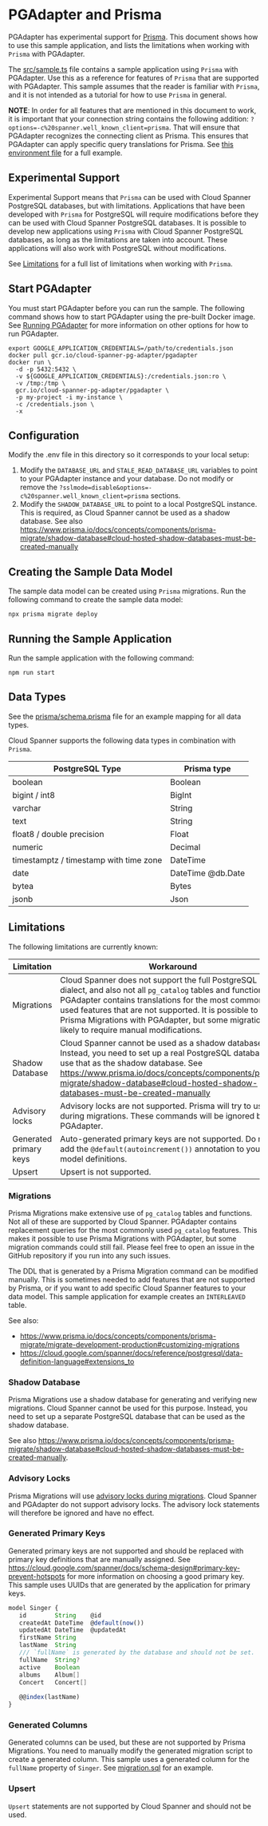 # PGAdapter and Prisma

PGAdapter has experimental support for [Prisma](https://prisma.io/). This document shows
how to use this sample application, and lists the limitations when working with `Prisma` with PGAdapter.

The [src/sample.ts](src/sample.ts) file contains a sample application using `Prisma` with PGAdapter.
Use this as a reference for features of `Prisma` that are supported with PGAdapter.
This sample assumes that the reader is familiar with `Prisma`, and
it is not intended as a tutorial for how to use `Prisma` in general.

__NOTE__: In order for all features that are mentioned in this document to work, it is important
that your connection string contains the following addition: `?options=-c%20spanner.well_known_client=prisma`.
That will ensure that PGAdapter recognizes the connecting client as Prisma. This ensures that
PGAdapter can apply specific query translations for Prisma.
See [this environment file](.env) for a full example.


## Experimental Support
Experimental Support means that `Prisma` can be used with Cloud Spanner PostgreSQL databases, but
with limitations. Applications that have been developed with `Prisma` for PostgreSQL will require
modifications before they can be used with Cloud Spanner PostgreSQL databases. It is possible to
develop new applications using `Prisma` with Cloud Spanner PostgreSQL databases, as long as the
limitations are taken into account. These applications will also work with PostgreSQL without
modifications.

See [Limitations](#limitations) for a full list of limitations when working with `Prisma`.

## Start PGAdapter
You must start PGAdapter before you can run the sample. The following command shows how to start PGAdapter using the
pre-built Docker image. See [Running PGAdapter](../../../README.md#usage) for more information on other options for how
to run PGAdapter.

```shell
export GOOGLE_APPLICATION_CREDENTIALS=/path/to/credentials.json
docker pull gcr.io/cloud-spanner-pg-adapter/pgadapter
docker run \
  -d -p 5432:5432 \
  -v ${GOOGLE_APPLICATION_CREDENTIALS}:/credentials.json:ro \
  -v /tmp:/tmp \
  gcr.io/cloud-spanner-pg-adapter/pgadapter \
  -p my-project -i my-instance \
  -c /credentials.json \
  -x
```

## Configuration

Modify the .env file in this directory so it corresponds to your local setup:
1. Modify the `DATABASE_URL` and `STALE_READ_DATABASE_URL` variables to point to your PGAdapter
   instance and your database. Do not modify or remove the
   `?sslmode=disable&options=-c%20spanner.well_known_client=prisma` sections.
2. Modify the `SHADOW_DATABASE_URL` to point to a local PostgreSQL instance. This is required, as
   Cloud Spanner cannot be used as a shadow database. See also https://www.prisma.io/docs/concepts/components/prisma-migrate/shadow-database#cloud-hosted-shadow-databases-must-be-created-manually

## Creating the Sample Data Model

The sample data model can be created using `Prisma` migrations. Run the following command to create
the sample data model:

```shell
npx prisma migrate deploy
```

## Running the Sample Application

Run the sample application with the following command:

```shell
npm run start
```

## Data Types

See the [prisma/schema.prisma](prisma/schema.prisma) file for an example mapping for all data types.

Cloud Spanner supports the following data types in combination with `Prisma`.

| PostgreSQL Type                        | Prisma type       |
|----------------------------------------|-------------------|
| boolean                                | Boolean           |
| bigint / int8                          | BigInt            |
| varchar                                | String            |
| text                                   | String            |
| float8 / double precision              | Float             |
| numeric                                | Decimal           |
| timestamptz / timestamp with time zone | DateTime          |
| date                                   | DateTime @db.Date |
| bytea                                  | Bytes             |
| jsonb                                  | Json              |


## Limitations
The following limitations are currently known:

| Limitation             | Workaround                                                                                                                                                                                                                                                                                                                              |
|------------------------|-----------------------------------------------------------------------------------------------------------------------------------------------------------------------------------------------------------------------------------------------------------------------------------------------------------------------------------------|
| Migrations             | Cloud Spanner does not support the full PostgreSQL DDL dialect, and also not all `pg_catalog` tables and functions. PGAdapter contains translations for the most commonly used features that are not supported. It is possible to use Prisma Migrations with PGAdapter, but some migrations are likely to require manual modifications. |
| Shadow Database        | Cloud Spanner cannot be used as a shadow database. Instead, you need to set up a real PostgreSQL database and use that as the shadow database. See https://www.prisma.io/docs/concepts/components/prisma-migrate/shadow-database#cloud-hosted-shadow-databases-must-be-created-manually                                                 |
| Advisory locks         | Advisory locks are not supported. Prisma will try to use this during migrations. These commands will be ignored by PGAdapter.                                                                                                                                                                                                           |
| Generated primary keys | Auto-generated primary keys are not supported. Do not add the `@default(autoincrement())` annotation to your model definitions.                                                                                                                                                                                                         |
| Upsert                 | Upsert is not supported.                                                                                                                                                                                                                                                                                                                |

### Migrations
Prisma Migrations make extensive use of `pg_catalog` tables and functions. Not all of these are supported
by Cloud Spanner. PGAdapter contains replacement queries for the most commonly used `pg_catalog`
features. This makes it possible to use Prisma Migrations with PGAdapter, but some migration
commands could still fail. Please feel free to open an issue in the GitHub repository if you run
into any such issues.

The DDL that is generated by a Prisma Migration command can be modified manually. This is sometimes
needed to add features that are not supported by Prisma, or if you want to add specific Cloud Spanner
features to your data model. This sample application for example creates an `INTERLEAVED` table.

See also:
- https://www.prisma.io/docs/concepts/components/prisma-migrate/migrate-development-production#customizing-migrations
- https://cloud.google.com/spanner/docs/reference/postgresql/data-definition-language#extensions_to

### Shadow Database
Prisma Migrations use a shadow database for generating and verifying new migrations. Cloud Spanner
cannot be used for this purpose. Instead, you need to set up a separate PostgreSQL database that can
be used as the shadow database.

See also https://www.prisma.io/docs/concepts/components/prisma-migrate/shadow-database#cloud-hosted-shadow-databases-must-be-created-manually.

### Advisory Locks
Prisma Migrations will use [advisory locks during migrations](https://www.prisma.io/docs/concepts/components/prisma-migrate/migrate-development-production#advisory-locking).
Cloud Spanner and PGAdapter do not support advisory locks. The advisory lock statements will
therefore be ignored and have no effect.

### Generated Primary Keys
Generated primary keys are not supported and should be replaced with primary key definitions that
are manually assigned. See https://cloud.google.com/spanner/docs/schema-design#primary-key-prevent-hotspots
for more information on choosing a good primary key. This sample uses UUIDs that are generated by the
application for primary keys.

```typescript
model Singer {
   id        String    @id
   createdAt DateTime  @default(now())
   updatedAt DateTime  @updatedAt
   firstName String
   lastName  String
   /// `fullName` is generated by the database and should not be set.
   fullName  String?
   active    Boolean
   albums    Album[]
   Concert   Concert[]
   
   @@index(lastName)
}
```

### Generated Columns
Generated columns can be used, but these are not supported by Prisma Migrations. You need to manually
modify the generated migration script to create a generated column. This sample uses a generated
column for the `fullName` property of `Singer`. See [migration.sql](prisma/migrations/20230608163206_init/migration.sql)
for an example.

### Upsert
`Upsert` statements are not supported by Cloud Spanner and should not be used.
